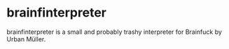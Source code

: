 # brainfinterpreter
brainfinterpreter is a small and probably trashy interpreter for Brainfuck by Urban Müller.
